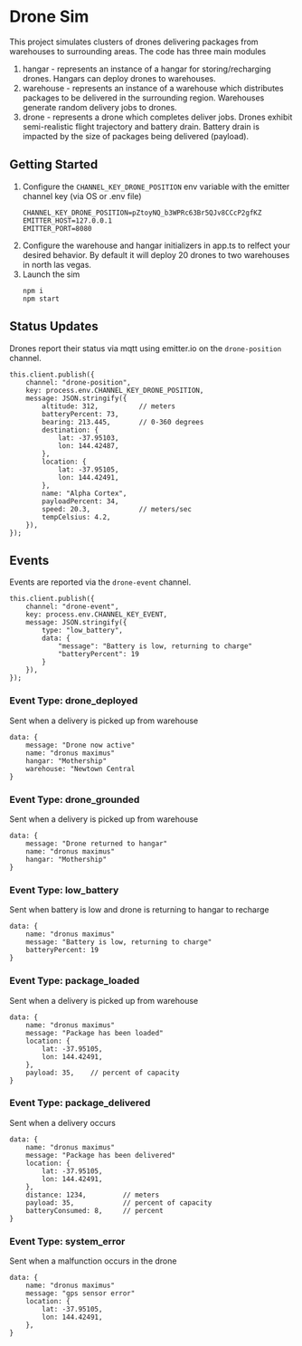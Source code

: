 # Drone Sim

This project simulates clusters of drones delivering packages from warehouses to surrounding areas.  The code has three main modules
1. hangar - represents an instance of a hangar for storing/recharging drones.  Hangars can deploy drones to warehouses.
2. warehouse - represents an instance of a warehouse which distributes packages to be delivered in the surrounding region.  Warehouses generate random delivery jobs to drones.
3. drone - represents a drone which completes deliver jobs.  Drones exhibit semi-realistic flight trajectory and battery drain.  Battery drain is impacted by the size of packages being delivered (payload).

## Getting Started
1. Configure the `CHANNEL_KEY_DRONE_POSITION` env variable with the emitter channel key (via OS or .env file)
    ```
    CHANNEL_KEY_DRONE_POSITION=pZtoyNQ_b3WPRc63Br5QJv8CCcP2gfKZ
    EMITTER_HOST=127.0.0.1
    EMITTER_PORT=8080
    ```
1. Configure the warehouse and hangar initializers in app.ts to relfect your desired behavior.  By default it will deploy 20 drones to two warehouses in north las vegas.
1. Launch the sim
    ```
    npm i
    npm start
    ```


## Status Updates
Drones report their status via mqtt using emitter.io on the `drone-position` channel. 

```
this.client.publish({
    channel: "drone-position",
    key: process.env.CHANNEL_KEY_DRONE_POSITION,
    message: JSON.stringify({
        altitude: 312,          // meters
        batteryPercent: 73,
        bearing: 213.445,       // 0-360 degrees
        destination: {
            lat: -37.95103,
            lon: 144.42487,
        },
        location: {
            lat: -37.95105,
            lon: 144.42491,
        },
        name: "Alpha Cortex",
        payloadPercent: 34,
        speed: 20.3,            // meters/sec
        tempCelsius: 4.2,
    }),
});
```

## Events

Events are reported via the `drone-event` channel.

```
this.client.publish({
    channel: "drone-event",
    key: process.env.CHANNEL_KEY_EVENT,
    message: JSON.stringify({
        type: "low_battery",
        data: {
            "message": "Battery is low, returning to charge"
            "batteryPercent": 19
        }
    }),
});
```

### Event Type: drone_deployed
Sent when a delivery is picked up from warehouse

```
data: {
    message: "Drone now active"
    name: "dronus maximus"
    hangar: "Mothership"
    warehouse: "Newtown Central
}
```

### Event Type: drone_grounded
Sent when a delivery is picked up from warehouse

```
data: {
    message: "Drone returned to hangar"
    name: "dronus maximus"
    hangar: "Mothership"
}
```

### Event Type: low_battery
Sent when battery is low and drone is returning to hangar to recharge

```
data: {
    name: "dronus maximus"
    message: "Battery is low, returning to charge"
    batteryPercent: 19
}
```

### Event Type: package_loaded
Sent when a delivery is picked up from warehouse

```
data: {
    name: "dronus maximus"
    message: "Package has been loaded"
    location: {
        lat: -37.95105,
        lon: 144.42491,
    },
    payload: 35,    // percent of capacity
}
```

### Event Type: package_delivered
Sent when a delivery occurs

```
data: {
    name: "dronus maximus"
    message: "Package has been delivered"
    location: {
        lat: -37.95105,
        lon: 144.42491,
    },
    distance: 1234,         // meters
    payload: 35,            // percent of capacity
    batteryConsumed: 8,     // percent
}
```

### Event Type: system_error
Sent when a malfunction occurs in the drone

```
data: {
    name: "dronus maximus"
    message: "gps sensor error"
    location: {
        lat: -37.95105,
        lon: 144.42491,
    },
}
```